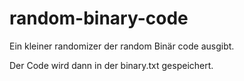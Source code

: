 # random-binary-code
Ein kleiner randomizer der random Binär code ausgibt.

Der Code wird dann in der binary.txt gespeichert.
